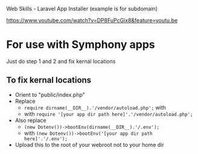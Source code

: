 Web Skills - Laravel App Installer (example is for subdomain) 

https://www.youtube.com/watch?v=DP8FuPcGix8&feature=youtu.be


# For use with Symphony apps

Just do step 1 and 2 and fix kernal locations

## To fix kernal locations
- Orient to "public/index.php"
- Replace 
  - `require dirname(__DIR__).'/vendor/autoload.php';` with
  - with `require '[your app dir path here]'.'/vendor/autoload.php';`
- Also replace
  - `(new Dotenv())->bootEnv(dirname(__DIR__).'/.env');`
  - with `(new Dotenv())->bootEnv('[your app dir path here]'.'/.env');`
- Upload this to the root of your webroot not to your home dir


